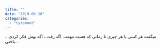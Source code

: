 ```yaml
---
title: ""
date: "2019-06-30"
categories: 
  - "tytomood"
---
```


میگفت هر کسی یا هر چیزی تا زمانی که هست مهمه.. اگه رفت.. اگه بهش فکر کردی... باختی...
